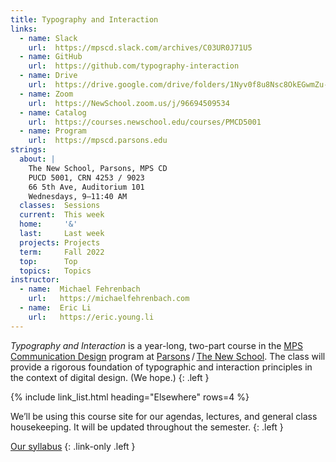 ```yaml
---
title: Typography and Interaction
links:
  - name: Slack
    url:  https://mpscd.slack.com/archives/C03UR0J71U5
  - name: GitHub
    url:  https://github.com/typography-interaction
  - name: Drive
    url:  https://drive.google.com/drive/folders/1Nyv0f8u8Nsc8OkEGwmZu-S9pI11D5Iil
  - name: Zoom
    url:  https://NewSchool.zoom.us/j/96694509534
  - name: Catalog
    url:  https://courses.newschool.edu/courses/PMCD5001
  - name: Program
    url:  https://mpscd.parsons.edu
strings:
  about: |
    The New School, Parsons, MPS CD
    PUCD 5001, CRN 4253 / 9023
    66 5th Ave, Auditorium 101
    Wednesdays, 9–11:40 AM
  classes:  Sessions
  current:  This week
  home:     '&'
  last:     Last week
  projects: Projects
  term:     Fall 2022
  top:      Top
  topics:   Topics
instructor:
  - name:  Michael Fehrenbach
    url:   https://michaelfehrenbach.com
  - name:  Eric Li
    url:   https://eric.young.li
---
```




*Typography and Interaction* is a year-long, <nobr>two-part</nobr> course in the [MPS Communication Design](https://mpscd.parsons.edu) program at [Parsons](https://www.newschool.edu/parsons/)&thinsp;/&thinsp;[The New School](https://www.newschool.edu). The class will provide a rigorous foundation of typographic and interaction principles in the context of digital design. (We hope.)
{: .left }

{% include link_list.html heading="Elsewhere" rows=4 %}

We’ll be using this course site for our agendas, lectures, and general class housekeeping. It will be updated throughout the semester.
{: .left }

[Our syllabus](/syllabus)
{: .link-only .left }
